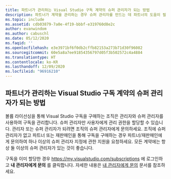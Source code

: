 ```yaml
---
title: 파트너가 관리하는 Visual Studio 구독 계약의 슈퍼 관리자가 되는 방법
description: 파트너가 계약을 관리하는 경우 슈퍼 관리자를 만드는 데 파트너의 도움이 필요할 수 있습니다.
ms.topic: include
ms.assetid: cdb03879-7a0e-4f19-bbbf-e319760d8e2c
author: evanwindom
ms.author: cabuschl
ms.date: 05/12/2020
ms.faqid: ''
ms.openlocfilehash: e3e3971bf6f0db2cffb82153a273b71d30f96082
ms.sourcegitcommit: 60e5a8a7ee91854356797d05f3b502572c4a4884
ms.translationtype: HT
ms.contentlocale: ko-KR
ms.lasthandoff: 12/09/2020
ms.locfileid: "96916210"
---
```

## <a name="how-to-become-a-super-admin-for-visual-studio-subscriptions-agreements-managed-by-partners"></a>파트너가 관리하는 Visual Studio 구독 계약의 슈퍼 관리자가 되는 방법

볼륨 라이선싱을 통해 Visual Studio 구독을 구매하는 조직은 관리자와 슈퍼 관리자를 사용하여 구독을 관리합니다.  슈퍼 관리자만 사용자에게 관리 권한을 할당할 수 있습니다.  관리자 또는 슈퍼 관리자가 되려면 조직의 슈퍼 관리자에게 문의하세요.  조직에 슈퍼 관리자가 없고 파트너 또는 재판매인을 통해 구독을 구매하는 경우 파트너/재판매인에게 문의하여 하나 이상의 슈퍼 관리자 지정에 관한 지원을 요청하세요.  모든 계약에는 항상 둘 이상의 슈퍼 관리자가 있는 것이 좋습니다.  

구독을 이미 할당한 경우 https://my.visualstudio.com/subscriptions 에 로그인하고 **내 관리자에게 문의** 를 클릭합니다.  자세한 내용은 [내 관리자에게 문의](https://docs.microsoft.com/visualstudio/subscriptions/contact-my-admin) 문서를 참조하세요.

